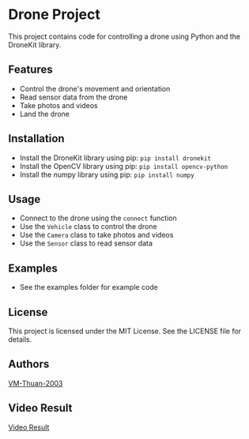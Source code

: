 # Drone Project

This project contains code for controlling a drone using Python and the DroneKit library.

## Features

* Control the drone's movement and orientation
* Read sensor data from the drone
* Take photos and videos
* Land the drone

## Installation

* Install the DroneKit library using pip: `pip install dronekit`
* Install the OpenCV library using pip: `pip install opencv-python`
* Install the numpy library using pip: `pip install numpy`

## Usage

* Connect to the drone using the `connect` function
* Use the `Vehicle` class to control the drone
* Use the `Camera` class to take photos and videos
* Use the `Sensor` class to read sensor data

## Examples

* See the examples folder for example code

## License

This project is licensed under the MIT License. See the LICENSE file for details.

## Authors

[VM-Thuan-2003](https://github.com/VM-Thuan-2003)

## Video Result

[Video Result](https://drive.google.com/open?id=1-1tDcWHc5G4ARjJ5MEBdivz6PiME_yHw&usp=drive_fs)
